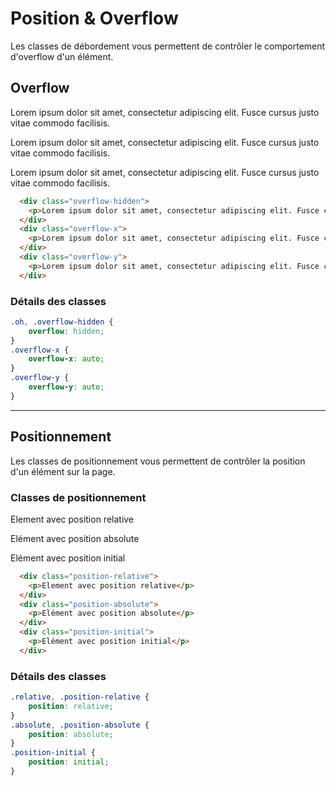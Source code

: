 # Position & Overflow

Les classes de débordement vous permettent de contrôler le comportement d'overflow d'un élément.

## Overflow

<div className="html-preview">
  <div className="overflow-hidden flex-border" style={{height: "50px", width: "200px"}}>
    <p>Lorem ipsum dolor sit amet, consectetur adipiscing elit. Fusce cursus justo vitae commodo facilisis. </p>
  </div>
  <div className="overflow-x flex-border" style={{height: "50px", width: "200px"}}>
    <p>Lorem ipsum dolor sit amet, consectetur adipiscing elit. Fusce cursus justo vitae commodo facilisis. </p>
  </div>
  <div className="overflow-y flex-border" style={{height: "50px", width: "200px"}}>
    <p>Lorem ipsum dolor sit amet, consectetur adipiscing elit. Fusce cursus justo vitae commodo facilisis. </p>
  </div>
</div>

```html title="HTML"
  <div class="overflow-hidden">
    <p>Lorem ipsum dolor sit amet, consectetur adipiscing elit. Fusce cursus justo vitae commodo facilisis. </p>
  </div>
  <div class="overflow-x">
    <p>Lorem ipsum dolor sit amet, consectetur adipiscing elit. Fusce cursus justo vitae commodo facilisis. </p>
  </div>
  <div class="overflow-y">
    <p>Lorem ipsum dolor sit amet, consectetur adipiscing elit. Fusce cursus justo vitae commodo facilisis. </p>
  </div>
```

### Détails des classes 

```css
.oh, .overflow-hidden {
    overflow: hidden;
}
.overflow-x {
    overflow-x: auto;
}
.overflow-y {
    overflow-y: auto;
}
```

---

## Positionnement

Les classes de positionnement vous permettent de contrôler la position d'un élément sur la page.

### Classes de positionnement



<div className="html-preview" style={{position: "relative", height: "200px"}}>
  <div className="position-relative flex-border" style={{background: "lightblue"}}>
    <p>Element avec position relative</p>
  </div>
  <div className="position-absolute flex-border" style={{background: "lightcoral", top: "50px", left: "50px", opacity: "0.7"}}>
    <p>Elément avec position absolute</p>
  </div>
  <div className="position-initial flex-border" style={{background: "lightgreen"}}>
    <p>Elément avec position initial</p>
  </div>
</div>

```html title="HTML"
  <div class="position-relative">
    <p>Element avec position relative</p>
  </div>
  <div class="position-absolute">
    <p>Elément avec position absolute</p>
  </div>
  <div class="position-initial">
    <p>Elément avec position initial</p>
  </div>
```

### Détails des classes

```css
.relative, .position-relative {
    position: relative;
}
.absolute, .position-absolute {
    position: absolute;
}
.position-initial {
    position: initial;
}
```
